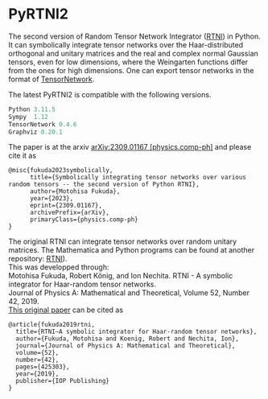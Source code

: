 # PyRTNI2
The second version of Random Tensor Network Integrator ([RTNI](https://motohisafukuda.github.io/RTNI/)) in Python. It can symbolically integrate tensor networks over the Haar-distributed orthogonal and unitary matrices and the real and complex normal Gaussian tensors, even for low dimensions, where the Weingarten functions differ from the ones for high dimensions. One can export tensor networks in the format of [TensorNetwork](https://github.com/google/TensorNetwork).

The latest PyRTNI2 is compatible with the following versions.
```python
Python 3.11.5
Sympy  1.12
TensorNetwork 0.4.6
Graphviz 0.20.1
```

The paper is at the arxiv [arXiv:2309.01167 [physics.comp-ph]]([https://doi.org/10.1088/1751-8121/ab434b](https://arxiv.org/abs/2309.01167)) and please cite it as
```
@misc{fukuda2023symbolically,
      title={Symbolically integrating tensor networks over various random tensors -- the second version of Python RTNI}, 
      author={Motohisa Fukuda},
      year={2023},
      eprint={2309.01167},
      archivePrefix={arXiv},
      primaryClass={physics.comp-ph}
}
```

The original RTNI can integrate tensor networks over random unitary matrices. The Mathematica and Python programs can be found at another repository:
[RTNI](https://github.com/MotohisaFukuda/PyRTNI2)).<br>
This was developped through:<br>
Motohisa Fukuda, Robert König, and Ion Nechita. RTNI - A symbolic integrator for Haar-random tensor networks.<br>
Journal of Physics A: Mathematical and Theoretical, Volume 52, Number 42, 2019.<br>
[This original paper](https://doi.org/10.1088/1751-8121/ab434b) can be cited as
```
@article{fukuda2019rtni,
  title={RTNI—A symbolic integrator for Haar-random tensor networks},
  author={Fukuda, Motohisa and Koenig, Robert and Nechita, Ion},
  journal={Journal of Physics A: Mathematical and Theoretical},
  volume={52},
  number={42},
  pages={425303},
  year={2019},
  publisher={IOP Publishing}
}
```

